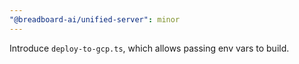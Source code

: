 ```yaml
---
"@breadboard-ai/unified-server": minor
---
```


Introduce `deploy-to-gcp.ts`, which allows passing env vars to build.

